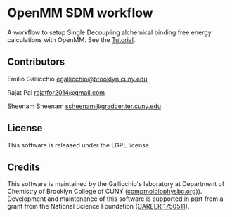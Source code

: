 # OpenMM SDM workflow

A workflow to setup Single Decoupling alchemical binding free energy calculations with OpenMM. See the [Tutorial](tutorial/tutorial.md).

## Contributors

Emilio Gallicchio egallicchio@brooklyn.cuny.edu

Rajat Pal rajatfor2014@gmail.com

Sheenam Sheenam ssheenam@gradcenter.cuny.edu

## License

This software is released under the LGPL license.

## Credits

This software is maintained by the Gallicchio's laboratory at Department of Chemistry of Brooklyn College of CUNY ([compmolbiophysbc.org](http://compmolbiophysbc.org))). Development and maintenance of this software is supported in part from a grant from the National Science Foundation ([CAREER 1750511](https://www.nsf.gov/awardsearch/showAward?AWD_ID=1750511&HistoricalAwards=false)).
